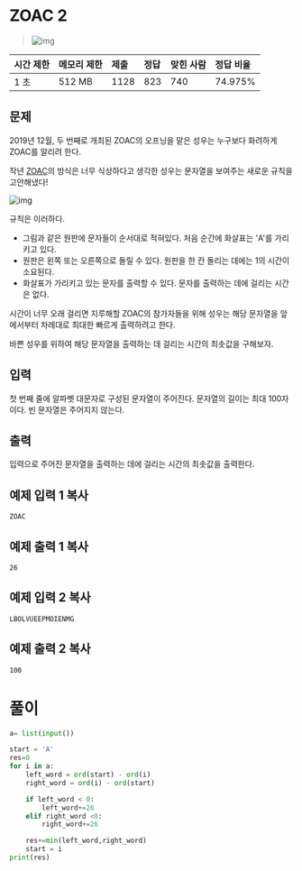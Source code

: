 # ZOAC 2

> ![img](https://d2gd6pc034wcta.cloudfront.net/tier/4.svg) 

| 시간 제한 | 메모리 제한 | 제출 | 정답 | 맞힌 사람 | 정답 비율 |
| :-------- | :---------- | :--- | :--- | :-------- | :-------- |
| 1 초      | 512 MB      | 1128 | 823  | 740       | 74.975%   |

## 문제

2019년 12월, 두 번째로 개최된 ZOAC의 오프닝을 맡은 성우는 누구보다 화려하게 ZOAC를 알리려 한다.

작년 [ZOAC](https://www.acmicpc.net/problem/16719)의 방식은 너무 식상하다고 생각한 성우는 문자열을 보여주는 새로운 규칙을 고안해냈다!

![img](https://upload.acmicpc.net/f99f5b2c-b465-46bc-90b4-7e01c5e7ea1d/-/preview/)

규칙은 이러하다.

- 그림과 같은 원판에 문자들이 순서대로 적혀있다. 처음 순간에 화살표는 'A'를 가리키고 있다.
- 원판은 왼쪽 또는 오른쪽으로 돌릴 수 있다. 원판을 한 칸 돌리는 데에는 1의 시간이 소요된다.
- 화살표가 가리키고 있는 문자를 출력할 수 있다. 문자를 출력하는 데에 걸리는 시간은 없다.

시간이 너무 오래 걸리면 지루해할 ZOAC의 참가자들을 위해 성우는 해당 문자열을 앞에서부터 차례대로 최대한 빠르게 출력하려고 한다.

바쁜 성우를 위하여 해당 문자열을 출력하는 데 걸리는 시간의 최솟값을 구해보자.

## 입력

첫 번째 줄에 알파벳 대문자로 구성된 문자열이 주어진다. 문자열의 길이는 최대 100자이다. 빈 문자열은 주어지지 않는다.

## 출력

입력으로 주어진 문자열을 출력하는 데에 걸리는 시간의 최솟값을 출력한다.

## 예제 입력 1 복사

```
ZOAC
```

## 예제 출력 1 복사

```
26
```

## 예제 입력 2 복사

```
LBOLVUEEPMOIENMG
```

## 예제 출력 2 복사

```
100
```

# 풀이

```python
a= list(input())

start = 'A'
res=0
for i in a:
    left_word = ord(start) - ord(i)
    right_word = ord(i) - ord(start)

    if left_word < 0:
        left_word+=26
    elif right_word <0:
        right_word+=26

    res+=min(left_word,right_word)
    start = i
print(res)
```

